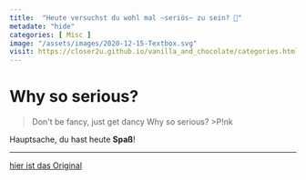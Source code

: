 ```yaml
--- 
title:  "Heute versuchst du wohl mal ~seriös~ zu sein? 🤵"
metadate: "hide"
categories: [ Misc ]
image: "/assets/images/2020-12-15-Textbox.svg"
visit: https://closer2u.github.io/vanilla_and_chocolate/categories.html#misc
---
```


Why so serious?
===============
> Don't be fancy, just get dancy
> Why so serious?
    >P!nk
    
Hauptsache, du hast heute **Spaß**!

***

[hier ist das Original](https://closer2u.github.io/vanilla_and_chocolate/categories.html#misc)
